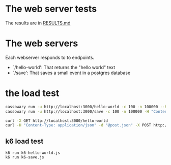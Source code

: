 # The web server tests

The results are in [RESULTS.md](./RESULTS.md)

# The web servers

Each webserver responds to to endpoints.
- `/hello-world': That returns the "hello world" text
- `/save': That saves a small event in a postgres database

# the load test

```bash
cassowary run -u http://localhost:3000/hello-world -c 100 -n 100000 --histogram --boxplot
cassowary run -u http://localhost:3000/save -c 100 -n 100000 -H "Content-Type: application/json" --postfile post.json --histogram --boxplot
```

```bash
curl -X GET http://localhost:3000/hello-world
curl -H "Content-Type: application/json" -d "@post.json" -X POST http://localhost:3000/save
```

## k6 load test

```shell
k6 run k6-hello-world.js
k6 run k6-save.js
```
